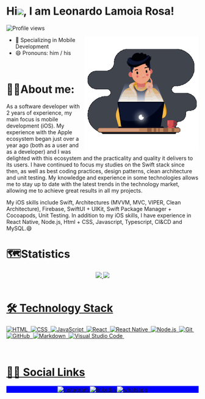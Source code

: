 

<h1 align="left">Hi<img src="https://raw.githubusercontent.com/kaueMarques/kaueMarques/master/hi.gif" width="30px">, I am Leonardo Lamoia Rosa!</h1>
<p align="left"> <img src="https://komarev.com/ghpvc/?username=LeonardoLamoia&color=blueviolet" alt="Profile views" /> </p>
<img align="right" width="300em" height="300em" src="https://github.com/LeonardoLamoia/LeonardoLamoia/blob/main/animation_500_kv8i962g.gif"/>

- 🌱 Specializing in Mobile Development
- 😄 Pronouns: him / his
<br>

<h1>👨‍💻About me:</h1>

As a software developer with 2 years of experience, my main focus is mobile development (iOS). My experience with the Apple ecosystem began just over a year ago (both as a user and as a developer) and I was delighted with this ecosystem and the practicality and quality it delivers to its users. I have continued to focus my studies on the Swift stack since then, as well as best coding practices, design patterns, clean architecture and unit testing. My knowledge and experience in some technologies allows me to stay up to date with the latest trends in the technology market, allowing me to achieve great results in all my projects.

My iOS skills include Swift, Architectures (MVVM, MVC, VIPER, Clean Architecture), Firebase, SwiftUI + UIKit, Swift Package Manager + Cocoapods, Unit Testing. In addition to my iOS skills, I have experience in React Native, Node.js, Html + CSS, Javascript, Typescript, CI&CD and MySQL.😄

##

<h1>🗺️Statistics</h1>

<div align="center">
  <a href="https://github.com/LeonardoLamoia">
  <img height="180em" src="https://github-readme-stats.vercel.app/api?username=LeonardoLamoia&show_icons=true&theme=blue-green&include_all_commits=true&count_private=true"/>
  <img height="180em" src="https://github-readme-stats.vercel.app/api/top-langs/?username=LeonardoLamoia&layout=compact&langs_count=7&theme=blue-green"/>
</div>

  <br>

  <h1>🛠 Technology Stack</h1>
  
![HTML](https://img.shields.io/badge/-HTML-05122A?style=flat&logo=HTML5)&nbsp;
![CSS](https://img.shields.io/badge/-CSS-05122A?style=flat&logo=CSS3&logoColor=1572B6)&nbsp;
![JavaScript](https://img.shields.io/badge/-JavaScript-05122A?style=flat&logo=javascript)&nbsp;
![React](https://img.shields.io/badge/-React-05122A?style=flat&logo=react)&nbsp;
![React Native](https://img.shields.io/badge/-React%20Native-05122A?style=flat&logo=react)&nbsp;
![Node.js](https://img.shields.io/badge/-Node.js-05122A?style=flat&logo=node.js)&nbsp;
![Git](https://img.shields.io/badge/-Git-05122A?style=flat&logo=git)&nbsp;
![GitHub](https://img.shields.io/badge/-GitHub-05122A?style=flat&logo=github)&nbsp;
![Markdown](https://img.shields.io/badge/-Markdown-05122A?style=flat&logo=markdown)&nbsp;
![Visual Studio Code](https://img.shields.io/badge/-Visual%20Studio%20Code-05122A?style=flat&logo=visual-studio-code&logoColor=007ACC)&nbsp;

<br>
 
  <h1>🧑🏻 Social Links</h1>
  
  
  
  <p align="center" style="background:blue">
  <a href="https://instagram.com/leolamoia" target="_blank">
 <img align="center" src="https://img.shields.io/badge/-leolamoia-05122A?style=flat&logo=instagram" alt="instagram"/>
</a>
<a href="https://www.linkedin.com/in/leonardo-lamóia-rosa-/" target="_blank">
  <img align="center" src="https://img.shields.io/badge/-LeonardoLamoia-05122A?style=flat&logo=linkedin" alt="linkedin"/>
</a>
    <a href="https://wa.me/5532998400296" target="_blank">
      <img align="center" src="https://img.shields.io/badge/leolamoia-05122A?&style=flat&logo=whatsapp&logoColor=white)" alt="whatsapp"/>
       </a>
      
   </p>
                                                                                                                                                 
                                                                                                                                             
